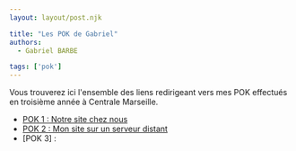 ```yaml
---
layout: layout/post.njk

title: "Les POK de Gabriel"
authors:
  - Gabriel BARBE

tags: ['pok']
---
```

<!-- Début Résumé -->
Vous trouverez ici l'ensemble des liens redirigeant vers mes POK effectués en troisième année à Centrale Marseille. 

- [POK 1 : Notre site chez nous](../GB-TB/index.md)
- [POK 2 : Mon site sur un serveur distant](./POK/Serveur_distant)
- [POK 3] :

<!-- Fin Résumé -->